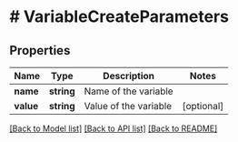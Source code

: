 # # VariableCreateParameters

## Properties

Name | Type | Description | Notes
------------ | ------------- | ------------- | -------------
**name** | **string** | Name of the variable | 
**value** | **string** | Value of the variable | [optional] 

[[Back to Model list]](../../README.md#documentation-for-models) [[Back to API list]](../../README.md#documentation-for-api-endpoints) [[Back to README]](../../README.md)


